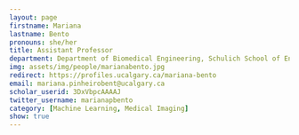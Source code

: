 ```yaml
---
layout: page
firstname: Mariana
lastname: Bento
pronouns: she/her
title: Assistant Professor
department: Department of Biomedical Engineering, Schulich School of Engineering/Hotchkiss Brain Institute
img: assets/img/people/marianabento.jpg
redirect: https://profiles.ucalgary.ca/mariana-bento
email: mariana.pinheirobent@ucalgary.ca
scholar_userid: 3DxVbpcAAAAJ
twitter_username: marianapbento
category: [Machine Learning, Medical Imaging]
show: true
---
```

